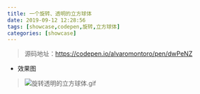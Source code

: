 ```yaml
---
title: 一个旋转、透明的立方球体
date: 2019-09-12 12:28:56
tags: [showcase,codepen,旋转,立方球体]
categories: [showcase]
---
```


>源码地址：https://codepen.io/alvaromontoro/pen/dwPeNZ
-  效果图
>![旋转透明的立方球体.gif](https://upload-images.jianshu.io/upload_images/9064013-7af2ae1e3af76d32.gif?imageMogr2/auto-orient/strip)
